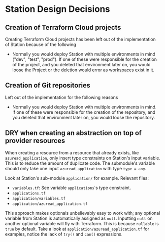 # Station Design Decisions

## Creation of Terraform Cloud projects

Creating Terraform Cloud projects has been left out of the implementation of Station because of the following
- Normally you would deploy Station with multiple environments in mind ("dev", "test", "prod"). If one of these were responsible for the creation of the project, and you deleted that environment later on, you would loose the Project or the deletion would error as workspaces exist in it.

## Creation of Git repositories

Left out of the implementation for the following reasons
- Normally you would deploy Station with multiple environments in mind. If one of these were responsible for the creation of the repository, and you deleted that environment later on, you would loose the repository.

## DRY when creating an abstraction on top of provider resources

When creating a resource from a resource that already exists, like `azuread_application`, only insert type constraints on Station's input variable. This is to reduce the amount of duplicate code. The submodule's variable should only take one input `azuread_application` with type `type = any`.

Look at Station's sub-module `application/` for example. Relevant files:
- `variables.tf`: See variable `applications`'s type constraint.
- `applications.tf`
- `application/variables.tf`
- `application/azuread_application.tf`

This approach makes optionals unbelievably easy to work with; any optional variable from Station is automatically assigned as `null`. Inputting `null` on another optional variable will fly with Terraform. This is because `nullable` is `true` by default. Take a look at `application/azuread_application.tf` for examples, notice the lack of `try()` and `can()` expressions.

